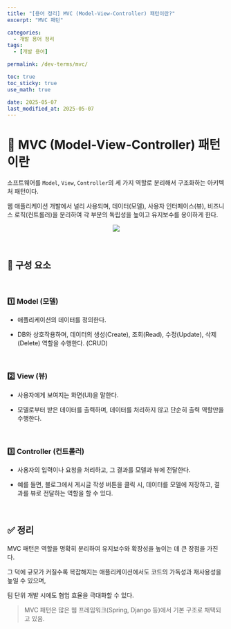 ```yaml
---
title: "[용어 정리] MVC (Model-View-Controller) 패턴이란?"
excerpt: "MVC 패턴"

categories:
  - 개발 용어 정리
tags:
  - [개발 용어]

permalink: /dev-terms/mvc/

toc: true
toc_sticky: true
use_math: true

date: 2025-05-07
last_modified_at: 2025-05-07
---
```


# 🔎 MVC (Model-View-Controller) 패턴이란

소프트웨어를 `Model`, `View`, `Controller`의 세 가지 역할로 분리해서 구조화하는 아키텍처 패턴이다. <br>

웹 애플리케이션 개발에서 널리 사용되며, 데이터(모델), 사용자 인터페이스(뷰), 비즈니스 로직(컨트롤러)을 분리하여 각 부분의 독립성을 높이고 유지보수를 용이하게 한다. <br>

<p align="center">
  <img src="https://github.com/user-attachments/assets/1aee9dab-0fa2-4fd5-bbb3-fb9663adcd55">
</p>

<br>

## 🧩 구성 요소

<br>

### 1️⃣ Model (모델)

- 애플리케이션의 데이터를 정의한다.

- DB와 상호작용하며, 데이터의 생성(Create), 조회(Read), 수정(Update), 삭제(Delete) 역할을 수행한다. (CRUD)

<br>

### 2️⃣ View (뷰)

- 사용자에게 보여지는 화면(UI)을 말한다.

- 모델로부터 받은 데이터를 출력하며, 데이터를 처리하지 않고 단순히 출력 역할만을 수행한다. 

<br>

### 3️⃣ Controller (컨트롤러)

- 사용자의 입력이나 요청을 처리하고, 그 결과를 모델과 뷰에 전달한다.

- 예를 들면, 블로그에서 게시글 작성 버튼을 클릭 시, 데이터를 모델에 저장하고, 결과를 뷰로 전달하는 역할을 할 수 있다.

<br>

## ✅ 정리

MVC 패턴은 역할을 명확히 분리하여 유지보수와 확장성을 높이는 데 큰 장점을 가진다. <br>

그 덕에 규모가 커질수록 복잡해지는 애플리케이션에서도 코드의 가독성과 재사용성을 높일 수 있으며, <br>

팀 단위 개발 시에도 협업 효율을 극대화할 수 있다.

> MVC 패턴은 많은 웹 프레임워크(Spring, Django 등)에서 기본 구조로 채택되고 있음.
